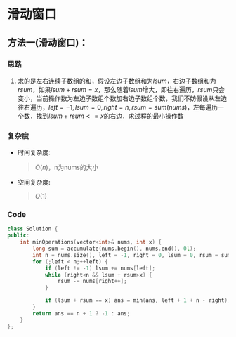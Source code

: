 # 滑动窗口
## 方法一(滑动窗口)：
### 思路
1. 求的是左右连续子数组的和，假设左边子数组和为$lsum$，右边子数组和为$rsum$，如果$lsum+rsum=x$，那么随着$lsum$增大，即往右遍历，$rsum$只会变小，当前操作数为左边子数组个数加右边子数组个数，我们不妨假设从左边往右遍历，$left=-1,lsum=0,right=n,rsum=sum(nums)$，左每遍历一个数，找到$lsum+rsum<=x$的右边，求过程的最小操作数
### 复杂度
- 时间复杂度:
  > $O(n)$，n为nums的大小
- 空间复杂度:
  > $O(1)$

### Code
```C++ []
class Solution {
public:
    int minOperations(vector<int>& nums, int x) {
        long sum = accumulate(nums.begin(), nums.end(), 0l);
        int n = nums.size(), left = -1, right = 0, lsum = 0, rsum = sum, ans = n + 1;
        for (;left < n;++left) {
            if (left != -1) lsum += nums[left];
            while (right<n && lsum + rsum>x) {
                rsum -= nums[right++];
            }

            if (lsum + rsum == x) ans = min(ans, left + 1 + n - right);
        }
        return ans == n + 1 ? -1 : ans;
    }
};
```